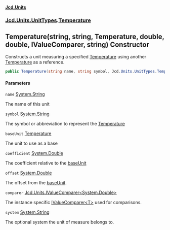 #### [Jcd.Units](index.md 'index')

### [Jcd.Units.UnitTypes](Jcd.Units.UnitTypes.md 'Jcd.Units.UnitTypes').[Temperature](Temperature.md 'Jcd.Units.UnitTypes.Temperature')

## Temperature(string, string, Temperature, double, double, IValueComparer<double>, string) Constructor

Constructs a unit measuring a specified [Temperature](Temperature.md 'Jcd.Units.UnitTypes.Temperature') using another [Temperature](Temperature.md 'Jcd.Units.UnitTypes.Temperature') as a
reference.

```csharp
public Temperature(string name, string symbol, Jcd.Units.UnitTypes.Temperature? baseUnit=null, double coefficient=1.0, double offset=0.0, Jcd.Units.IValueComparer<double>? comparer=null, string system="");
```

#### Parameters

<a name='Jcd.Units.UnitTypes.Temperature.Temperature(string,string,Jcd.Units.UnitTypes.Temperature,double,double,Jcd.Units.IValueComparer_double_,string).name'></a>

`name` [System.String](https://docs.microsoft.com/en-us/dotnet/api/System.String 'System.String')

The name of this unit

<a name='Jcd.Units.UnitTypes.Temperature.Temperature(string,string,Jcd.Units.UnitTypes.Temperature,double,double,Jcd.Units.IValueComparer_double_,string).symbol'></a>

`symbol` [System.String](https://docs.microsoft.com/en-us/dotnet/api/System.String 'System.String')

The symbol or abbreviation to represent the [Temperature](Temperature.md 'Jcd.Units.UnitTypes.Temperature')

<a name='Jcd.Units.UnitTypes.Temperature.Temperature(string,string,Jcd.Units.UnitTypes.Temperature,double,double,Jcd.Units.IValueComparer_double_,string).baseUnit'></a>

`baseUnit` [Temperature](Temperature.md 'Jcd.Units.UnitTypes.Temperature')

The unit to use as a base

<a name='Jcd.Units.UnitTypes.Temperature.Temperature(string,string,Jcd.Units.UnitTypes.Temperature,double,double,Jcd.Units.IValueComparer_double_,string).coefficient'></a>

`coefficient` [System.Double](https://docs.microsoft.com/en-us/dotnet/api/System.Double 'System.Double')

The coefficient relative to the [baseUnit](Temperature..ctor.rh/enHD24QEWQ0ZYpD4smA.md#Jcd.Units.UnitTypes.Temperature.Temperature(string,string,Jcd.Units.UnitTypes.Temperature,double,double,Jcd.Units.IValueComparer_double_,string).baseUnit 'Jcd.Units.UnitTypes.Temperature.Temperature(string, string, Jcd.Units.UnitTypes.Temperature, double, double, Jcd.Units.IValueComparer<double>, string).baseUnit')

<a name='Jcd.Units.UnitTypes.Temperature.Temperature(string,string,Jcd.Units.UnitTypes.Temperature,double,double,Jcd.Units.IValueComparer_double_,string).offset'></a>

`offset` [System.Double](https://docs.microsoft.com/en-us/dotnet/api/System.Double 'System.Double')

The offset from the [baseUnit](Temperature..ctor.rh/enHD24QEWQ0ZYpD4smA.md#Jcd.Units.UnitTypes.Temperature.Temperature(string,string,Jcd.Units.UnitTypes.Temperature,double,double,Jcd.Units.IValueComparer_double_,string).baseUnit 'Jcd.Units.UnitTypes.Temperature.Temperature(string, string, Jcd.Units.UnitTypes.Temperature, double, double, Jcd.Units.IValueComparer<double>, string).baseUnit').

<a name='Jcd.Units.UnitTypes.Temperature.Temperature(string,string,Jcd.Units.UnitTypes.Temperature,double,double,Jcd.Units.IValueComparer_double_,string).comparer'></a>

`comparer` [Jcd.Units.IValueComparer&lt;](IValueComparer_T_.md 'Jcd.Units.IValueComparer<T>')[System.Double](https://docs.microsoft.com/en-us/dotnet/api/System.Double 'System.Double')[&gt;](IValueComparer_T_.md 'Jcd.Units.IValueComparer<T>')

The instance specific [IValueComparer&lt;T&gt;](IValueComparer_T_.md 'Jcd.Units.IValueComparer<T>') used for comparisons.

<a name='Jcd.Units.UnitTypes.Temperature.Temperature(string,string,Jcd.Units.UnitTypes.Temperature,double,double,Jcd.Units.IValueComparer_double_,string).system'></a>

`system` [System.String](https://docs.microsoft.com/en-us/dotnet/api/System.String 'System.String')

The optional system the unit of measure belongs to.